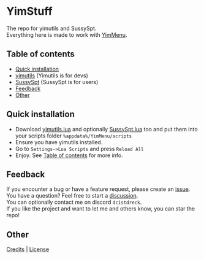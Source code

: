 # YimStuff
The repo for yimutils and SussySpt.<br />
Everything here is made to work with [YimMenu](https://github.com/YimMenu/YimMenu).

## Table of contents

 * [Quick installation](#quick-installation)
 * [yimutils](https://github.com/pierrelasse/YimStuff/blob/master/docs/yimutils.md) (Yimutils is for devs)
 * [SussySpt](https://github.com/pierrelasse/YimStuff/blob/master/docs/SussySpt.md) (SussySpt is for users)
 * [Feedback](#feedback)
 * [Other](#other)

## Quick installation
- Download [yimutils.lua](https://github.com/pierrelasse/YimStuff/releases/download/1.3.7/yimutils.lua) and optionally [SussySpt.lua](https://github.com/pierrelasse/YimStuff/releases/download/1.3.7/SussySpt.lua) too and put them into your scripts folder `%appdata%/YimMenu/scripts`
- Ensure you have yimutils installed.
- Go to `Settings->Lua Scripts` and press `Reload All`
- Enjoy. See [Table of contents](#table-of-contents) for more info.

## Feedback
If you encounter a bug or have a feature request, please create an [issue](https://github.com/pierrelasse/YimStuff/issues/new/choose).<br />
You have a question? Feel free to start a [discussion](https://github.com/pierrelasse/YimStuff/discussions/new/choose).<br />
You can optionally contact me on discord `dcistdreck`.<br />
If you like the project and want to let me and others know, you can star the repo!

## Other
[Credits](https://github.com/pierrelasse/YimStuff/blob/master/.github/CREDITS.md)
|
[License](https://github.com/pierrelasse/YimStuff/blob/master/LICENSE)
